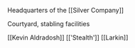 Headquarters of the [[Silver Company]]

Courtyard, stabling facilities

[[Kevin Aldradosh]]
[['Stealth']]
[[Larkin]] 

